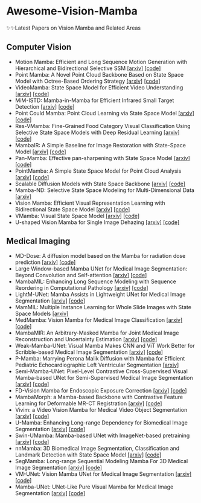 # Awesome-Vision-Mamba
✨✨Latest Papers on Vision Mamba and Related Areas

## Computer Vision
- Motion Mamba: Efficient and Long Sequence Motion Generation with Hierarchical and Bidirectional Selective SSM [[arxiv]](https://arxiv.org/pdf/2403.07487.pdf) [[code]](https://steve-zeyu-zhang.github.io/MotionMamba/)
- Point Mamba: A Novel Point Cloud Backbone Based on State Space Model with Octree-Based Ordering Strategy [[arxiv]](https://arxiv.org/pdf/2403.06467.pdf) [[code]](https://github.com/IRMVLab/Point-Mamba)
- VideoMamba: State Space Model for Efficient Video Understanding [[arxiv]](https://arxiv.org/pdf/2403.06977.pdf) [[code]](https://github.com/OpenGVLab/VideoMamba)
- MiM-ISTD: Mamba-in-Mamba for Efficient Infrared Small Target Detection [[arxiv]](https://arxiv.org/pdf/2403.02148.pdf) [[code]](https://github.com/txchen-USTC/MiM-ISTD)
- Point Could Mamba: Point Cloud Learning via State Space Model [[arxiv]](https://arxiv.org/pdf/2403.00762.pdf) [[code]](https://github.com/zhang-tao-whu/PCM)
- Res-VMamba: Fine-Grained Food Category Visual Classification Using Selective State Space Models with Deep Residual Learning [[arxiv]](https://arxiv.org/pdf/2402.15761.pdf) [[code]](https://github.com/ChiShengChen/ResVMamba)
- MambaIR: A Simple Baseline for Image Restoration with State-Space Model [[arxiv]](https://arxiv.org/abs/2402.15648) [[code]](https://github.com/csguoh/MambaIR)
- Pan-Mamba: Effective pan-sharpening with State Space Model [[arxiv]](https://arxiv.org/pdf/2402.12192.pdf) [[code]](https://github.com/alexhe101/Pan-Mamba)
- PointMamba: A Simple State Space Model for Point Cloud Analysis [[arxiv]](https://arxiv.org/pdf/2402.10739.pdf) [[code]](https://github.com/LMD0311/PointMamba)
- Scalable Diffusion Models with State Space Backbone [[arxiv]](https://arxiv.org/abs/2402.05608) [[code]](https://github.com/feizc/DiS)
- Mamba-ND: Selective State Space Modeling for Multi-Dimensional Data [[arxiv]](https://arxiv.org/pdf/2402.05892.pdf)
- Vision Mamba: Efficient Visual Representation Learning with Bidirectional State Space Model [[arxiv]](https://arxiv.org/abs/2401.09417) [[code]](https://github.com/kyegomez/VisionMamba)
- VMamba: Visual State Space Model [[arxiv]](https://arxiv.org/abs/2401.10166) [[code]](https://github.com/MzeroMiko/VMamba)
- U-shaped Vision Mamba for Single Image Dehazing [[arxiv]](https://arxiv.org/pdf/2402.04139.pdf) [[code]](https://github.com/zzr-idam/UVM-Net)
## Medical Imaging
- MD-Dose: A diffusion model based on the Mamba for radiation dose prediction [[arxiv]](https://arxiv.org/pdf/2403.08479.pdf) [[code]](https://github.com/LinjieFu-U/mamba_dose)
- Large Window-based Mamba UNet for Medical Image Segmentation: Beyond Convolution and Self-attention [[arxiv]](https://arxiv.org/pdf/2403.07332.pdf) [[code]](https://github.com/wjh892521292/LMa-UNet)
- MambaMIL: Enhancing Long Sequence Modeling with Sequence Reordering in Computational Pathology [[arxiv]](https://arxiv.org/pdf/2403.06800.pdf) [[code]](https://github.com/isyangshu/MambaMIL)
- LightM-UNet: Mamba Assists in Lightweight UNet for Medical Image Segmentation [[arxiv]](https://arxiv.org/pdf/2403.05246.pdf) [[code]](https://github.com/MrBlankness/LightM-UNet)
- MamMIL: Multiple Instance Learning for Whole Slide Images with State Space Models [[arxiv]](https://arxiv.org/pdf/2403.05160.pdf) 
- MedMamba: Vision Mamba for Medical Image Classification [[arxiv]](https://arxiv.org/pdf/2403.03849.pdf) [[code]](https://github.com/YubiaoYue/MedMamba)
- MambaMIR: An Arbitrary-Masked Mamba for Joint Medical Image Reconstruction and Uncertainty Estimation [[arxiv]](https://arxiv.org/pdf/2402.18451.pdf) [[code]](https://github.com/ayanglab/MambaMIR)
- Weak-Mamba-UNet: Visual Mamba Makes CNN and ViT Work Better for Scribble-based Medical Image Segmentation [[arxiv]](https://arxiv.org/pdf/2402.10887.pdf) [[code]](https://github.com/ziyangwang007/Mamba-UNet)
- P-Mamba: Marrying Perona Malik Diffusion with Mamba for Efficient Pediatric Echocardiographic Left Ventricular Segmentation [[arxiv]](https://arxiv.org/pdf/2402.08506.pdf)
- Semi-Mamba-UNet: Pixel-Level Contrastive Cross-Supervised Visual Mamba-based UNet for Semi-Supervised Medical Image Segmentation [[arxiv]](https://arxiv.org/pdf/2402.07245.pdf) [[code]](https://github.com/ziyangwang007/Mamba-UNet)
- FD-Vision Mamba for Endoscopic Exposure Correction [[arxiv]](https://arxiv.org/pdf/2402.06378.pdf) [[code]](https://github.com/zzr-idam/FDVM-Net)
- MambaMorph: a Mamba-based Backbone with Contrastive Feature Learning for Deformable MR-CT Registration [[arxiv]](https://arxiv.org/abs/2401.13934) [[code]](https://github.com/Guo-Stone/MambaMorph?tab=readme-ov-file)
- Vivim: a Video Vision Mamba for Medical Video Object Segmentation [[arxiv]](https://arxiv.org/abs/2401.14168) [[code]](https://github.com/scott-yjyang/Vivim)
- U-Mamba: Enhancing Long-range Dependency for Biomedical Image Segmentation [[arxiv]](https://arxiv.org/pdf/2401.04722.pdf)  [[code]](https://github.com/JiarunLiu/Swin-UMamba?tab=readme-ov-file) 
- Swin-UMamba: Mamba-based UNet with ImageNet-based pretraining [[arxiv]](https://arxiv.org/pdf/2402.03302.pdf) [[code]](https://github.com/JiarunLiu/Swin-UMamba)
- nnMamba: 3D Biomedical Image Segmentation, Classification and Landmark Detection with State Space Model [[arxiv]](https://arxiv.org/pdf/2402.03526.pdf) [[code]](https://github.com/lhaof/nnMamba)
- SegMamba: Long-range Sequential Modeling Mamba For 3D Medical Image Segmentation [[arxiv]](https://arxiv.org/abs/2401.13560) [[code]](https://github.com/ge-xing/SegMamba)
- VM-UNet: Vision Mamba UNet for Medical Image Segmentation [[arxiv]](https://arxiv.org/abs/2402.02491) [[code]](https://github.com/JCruan519/VM-UNet)
- Mamba-UNet: UNet-Like Pure Visual Mamba for Medical Image Segmentation [[arxiv]](https://arxiv.org/pdf/2402.05079.pdf) [[code]](https://github.com/ziyangwang007/Mamba-UNet)
